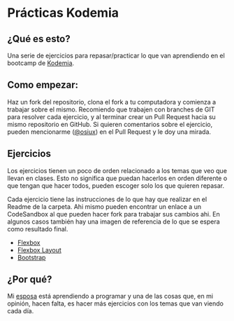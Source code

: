 # Prácticas Kodemia

## ¿Qué es esto?

Una serie de ejercicios para repasar/practicar lo que van aprendiendo en el bootcamp de [Kodemia](https://kodemia.mx/).

## Como empezar:

Haz un fork del repositorio, clona el fork a tu computadora y comienza a trabajar sobre el mismo. Recomiendo que trabajen con branches de GIT para resolver cada ejercicio, y al terminar crear un Pull Request hacia su mismo repositorio en GitHub. Si quieren comentarios sobre el ejercicio, pueden mencionarme ([@osiux](https://github.com/osiux)) en el Pull Request y le doy una mirada.

## Ejercicios

Los ejercicios tienen un poco de orden relacionado a los temas que veo que llevan en clases. Esto no significa que puedan hacerlos en orden diferente o que tengan que hacer todos, pueden escoger solo los que quieren repasar.

Cada ejercicio tiene las instrucciones de lo que hay que realizar en el Readme de la carpeta. Ahi mismo pueden encontrar un enlace a un CodeSandbox al que pueden hacer fork para trabajar sus cambios ahi. En algunos casos también hay una imagen de referencia de lo que se espera como resultado final.

- [Flexbox](exercises/flexbox/)
- [Flexbox Layout](exercises/flexbox-layout/)
- [Bootstrap](exercises/bootstrap/)

## ¿Por qué?

Mi [esposa](https://github.com/melscastillo) está aprendiendo a programar y una de las cosas que, en mi opinión, hacen falta, es hacer más ejercicios con los temas que van viendo cada día.